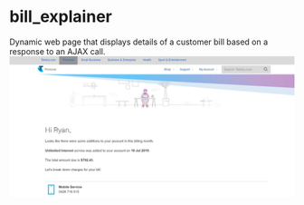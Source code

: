 # bill_explainer
Dynamic web page that displays details of a customer bill based on a response to an AJAX call. 
![alt text](https://github.com/ryryanb/bill_explainer/blob/master/pg1top.jpg)

